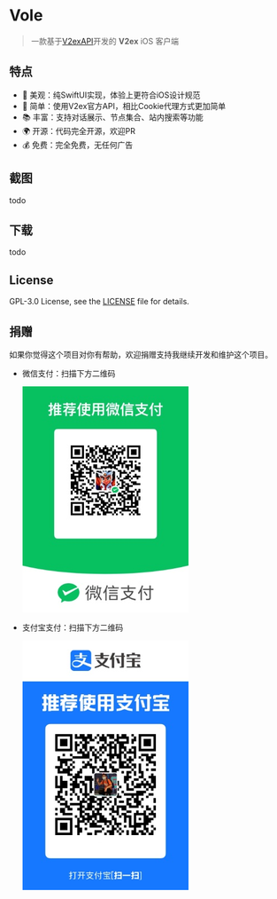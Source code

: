 # Vole

> 一款基于[V2exAPI](https://www.v2ex.com/help/api)开发的 __V2ex__ iOS 客户端

## 特点

- 🤩 美观：纯SwiftUI实现，体验上更符合iOS设计规范
- 🤖 简单：使用V2ex官方API，相比Cookie代理方式更加简单
- 📚 丰富：支持对话展示、节点集合、站内搜索等功能
- 🌍 开源：代码完全开源，欢迎PR
- 💰 免费：完全免费，无任何广告

## 截图

todo

## 下载

todo

## License

GPL-3.0 License, see the [LICENSE](./LICENSE) file for details.

## 捐赠

如果你觉得这个项目对你有帮助，欢迎捐赠支持我继续开发和维护这个项目。
- 微信支付：扫描下方二维码

    ![](./wechatpay.jpg)

- 支付宝支付：扫描下方二维码

    ![](./alipay.jpg)

